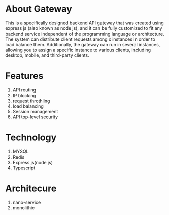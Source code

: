 # About Gateway
This is a specifically designed backend API gateway that was created using express js (also known as node js), 
and it can be fully customized to fit any backend service independent of the programming language or architecture.
The system can distribute client requests among x instances in order to load balance them. Additionally, 
the gateway can run in several instances, allowing you to assign a specific instance to various clients, 
including desktop, mobile, and third-party clients.

# Features
1. API routing
2. IP blocking
3. request throthling
4. load balancing
5. Session management
6. API top-level security

# Technology
1. MYSQL
2. Redis
3. Express js(node js)
4. Typescript

# Architecure
1. nano-service
2. monolithic
